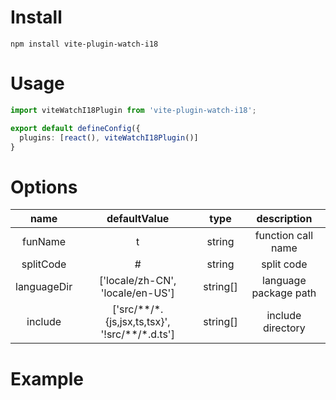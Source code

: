 # Install

```
npm install vite-plugin-watch-i18
```

# Usage

```typescript
import viteWatchI18Plugin from 'vite-plugin-watch-i18';

export default defineConfig({
  plugins: [react(), viteWatchI18Plugin()]
}
```

# Options

| name | defaultValue | type | description |
| :-: | :-: | :-: | :-: |
| funName | t | string | function call name |
| splitCode | # | string | split code |
| languageDir | ['locale/zh-CN', 'locale/en-US'] | string[] | language package path |
| include | ['src/\*\*/\*.{js,jsx,ts,tsx}', '!src/\*\*/\*.d.ts'] | string[] | include directory |

# Example
